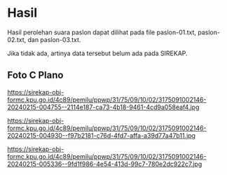 # Hasil

Hasil perolehan suara paslon dapat dilihat pada file paslon-01.txt, paslon-02.txt, dan paslon-03.txt.

Jika tidak ada, artinya data tersebut belum ada pada SIREKAP.

## Foto C Plano

https://sirekap-obj-formc.kpu.go.id/4c89/pemilu/ppwp/31/75/09/10/02/3175091002146-20240215-004755--2114e187-ca73-4b18-9461-4cd9a058eaf4.jpg

https://sirekap-obj-formc.kpu.go.id/4c89/pemilu/ppwp/31/75/09/10/02/3175091002146-20240215-004930--f97b2181-c76d-4fd7-affa-a39d77a47b11.jpg

https://sirekap-obj-formc.kpu.go.id/4c89/pemilu/ppwp/31/75/09/10/02/3175091002146-20240215-005336--9fd1f986-4e54-413d-99c7-780e2dc922c7.jpg
